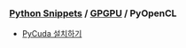 ### [Python Snippets](../../README.md) / [GPGPU](../README.md) / PyOpenCL 
- [ PyCuda 설치하기](%20PyCuda%20설치하기.md)